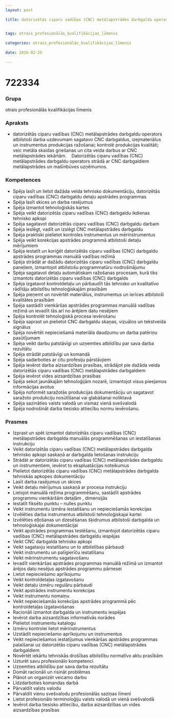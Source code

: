 ```yaml
---
layout: post
    
title: datorizētās ciparu vadības (CNC) metālapstrādes darbgaldu operators

    
tags: otrais_profesionālās_kvalifikācijas_līmenis
    
categories: otrais_profesionālās_kvalifikācijas_līmenis
    
date: 2016-02-25
    
---
```

# 722334

### Grupa
otrais profesionālās kvalifikācijas līmenis


### Apraksts

*  datorizētās ciparu vadības (CNC) metālapstrādes darbgaldu operators atbilstoši darba uzdevumam sagatavo CNC darbgaldus, izejmateriālus un instrumentus produkcijas ražošanai; kontrolē produkcijas kvalitāti; veic metāla skaidas griešanas un cita veida darbus ar CNC metālapstrādes iekārtām.     Datorizētās ciparu vadības (CNC) metālapstrādes darbgaldu operators strādā ar CNC darbgaldiem metālapstrādes un mašīnbūves uzņēmumos.

### Kompetences

* Spēja lasīt un lietot dažāda veida tehnisko dokumentāciju, datorizētās ciparu vadības (CNC) darbgaldu detaļu apstrādes programmas
* Spēja lasīt skices un darba rasējumus
* Spēja izmantot tehnoloģiskās kartes
* Spēja veikt datorizētās ciparu vadības (CNC) darbgaldu ikdienas tehnisko apkopi
* Spēja sagatavot datorizētās ciparu vadības (CNC) darbgaldu darbam
* Spēja ieslēgt, vadīt un izslēgt CNC metālapstrādes darbgaldu
* Spēja praktiski pielietot kontroles instrumentus un mērinstrumentus
* Spēja veikt korekcijas apstrādes programmā atbilstoši detaļu mērījumiem
* Spēja iestatīt un koriģēt datorizētās ciparu vadības (CNC) darbgaldu apstrādes programmas manuālā vadības režīmā
* Spēja strādāt ar dažādu datorizētās ciparu vadības (CNC) darbgaldu paneļiem, izmantojot atbilstošu programmatūru nodrošinājumu
* Spēja sagatavot detaļu automātiskam ražošanas procesam, kurā tiks izmantots datorizētās ciparu vadības (CNC) darbgalds
* Spēja izgatavot kontroldetaļu un pārbaudīt tās tehnisko un kvalitatīvo rādītāju atbilstību tehnoloģiskajām prasībām
* Spēja pieņemt un novērtēt materiālus, instrumentus un ierīces atbilstoši kvalitātes prasībām
* Spēja sastādīt vienkāršas apstrādes programmas manuālā vadības režīmā un ievadīt tās arī no ārējiem datu nesējiem
* Spēja kontrolēt tehnoloģiskā procesa ievērošanu
* Spēja saprast un pielietot CNC darbgaldu skaņas, vizuālos un tekstveida signālus
* Spēja novērtēt nepieciešamā materiāla daudzumu un darba patēriņu pasūtījumam
* Spēja veikt darbu patstāvīgi un uzņemties atbildību par sava darba rezultātu
* Spēja strādāt patstāvīgi un komandā
* Spēja sadarboties ar citu profesiju pārstāvjiem
* Spēja ievērot darba aizsardzības prasības, strādājot pie dažāda veida datorizētās ciparu vadības (CNC) metālapstrādes darbgaldiem
* Spēja ievērot vides aizsardzības prasības
* Spēja sekot jaunākajām tehnoloģijām nozarē, izmantojot visus pieejamos informācijas avotus
* Spēja noformēt saražotās produkcijas dokumentāciju un sagatavot saražoto produkciju nosūtīšanai vai glabāšanai noliktavā
* Spēja sazināties valsts valodā un vismaz vienā svešvalodā
* Spēja nodrošināt darba tiesisko attiecību normu ievērošanu.

### Prasmes 
* Izprast un spēt izmantot datorizētās ciparu vadības (CNC) metālapstrādes darbgalda manuālās programmēšanas un iestatīšanas instrukciju
* Veikt datorizētās ciparu vadības (CNC) metālapstrādes darbgalda tehnisko apkopi saskaņā ar darbgalda lietošanas instrukciju
* Strādāt ar datorizētās ciparu vadības (CNC) metālapstrādes darbgaldu un instrumentiem, ievērot to ekspluatācijas noteikumus
* Pielietot datorizētās ciparu vadības (CNC) metālapstrādes darbgalda tehniskās apkopes dokumentāciju
* Lasīt darba rasējumus un skices
* Veikt detaļu mērījumus saskaņā ar procesa instrukciju
* Lietojot manuālā režīma programmēšanu, sastādīt apstrādes programmu vienkāršām detaļām , dimensijās
* Iestatīt fiksēto punktu – nulles punktu
* Veikt instrumentu izmēra iestatīšanu un nepieciešamās korekcijas
* Izvēlēties darba instrumentus atbilstoši tehnoloģiskajai kartei
* Izvēlēties eļļošanas un dzesēšanas šķidrumus atbilstoši darbgalda un tehnoloģiskajai dokumentācijai
* Veikt apstrādes programmas testēšanu, izmantojot datorizētās ciparu vadības (CNC) metālapstrādes darbgaldu iespējas
* Veikt CNC darbgalda tehnisko apkopi
* Veikt sagatavju iestatīšanu un to atbilstības pārbaudi
* Veikt instrumentu un palīgierīču iestatīšanu
* Veikt mērinstrumentu sagatavošanu
* Ievadīt vienkāršas apstrādes programmas manuālā režīmā un izmantot ārējos datu nesējus apstrādes programmu pārnesei
* Lietot nepieciešamo aprīkojumu
* Veikt kontroldetaļas izgatavošanu
* Veikt detaļu izmēru regulāru pārbaudi
* Veikt apstrādes instrumentu korekcijas
* Veikt instrumentu nomaiņu
* Veikt nepieciešamās korekcijas apstrādes programmā pēc kontroldetaļas izgatavošanas
* Racionāli izmantot darbgalda un instrumentu iespējas
* Ievērot darba aizsardzības informatīvās norādes
* Pielietot instrumentu katalogu
* Izmēru kontrolei lietot mērinstrumentus
* Uzstādīt nepieciešamo aprīkojumu un instrumentus
* Veikt nepieciešamos iestatījumus vienkāršas apstrādes programmas palaišanai uz datorizētās ciparu vadības (CNC) metālapstrādes darbgaldiem
* Novērtēt iekārtu tehniskās drošības atbilstību normatīvo aktu prasībām
* Uzturēt savu profesionālo kompetenci
* Uzņemties atbildību par sava darba rezultātu
* Domāt racionāli un risināt problēmas
* Plānot un organizēt veicamo darbu
* Līdzdarboties komandas darbā
* Pārvaldīt valsts valodu
* Pārvaldīt vienu svešvalodu profesionālās saziņas līmenī
* Lietot profesionālo terminoloģiju valsts valodā un vienā svešvalodā
* Ievērot darba tiesisko attiecību, darba aizsardzības un vides aizsardzības prasības
